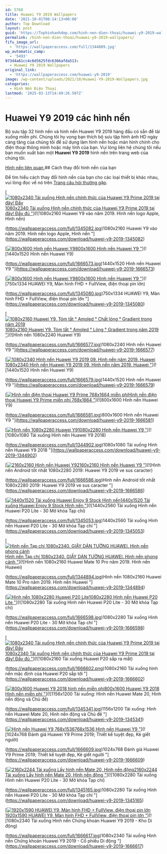 ```yaml
---
id: 5760
title: Huawei Y9 2019 Wallpapers
date: '2021-10-01T08:14:13+00:00'
author: Top Download
layout: post
guid: 'https://Tophinhanhdep.com/hinh-nen-dien-thoai/huawei-y9-2019-wallpapers/'
permalink: /hinh-nen-dien-thoai/huawei-y9-2019-wallpapers/
fifu_image_url:
  - 'https://wallpaperaccess.com/full/1344889.jpg'
wp_automatic_camp:
  - '5493'
973d4a61cc4c6d5625fdc6366afda513:
  - Huawei Y9 2019 Wallpapers
original_link:
  - 'https://wallpaperaccess.com/huawei-y9-2019'
image: /wp-content/uploads/2021/10/Huawei-Y9-2019-Wallpapers.jpg
categories:
  - Hình Nền Điện Thoại
lastmod: '2025-03-13T14:49:26.507Z'
---
```

# Huawei Y9 2019 các hình nền

Bộ sưu tập 32 hình nền và hình nền Huawei Y9 2019 hàng đầu có sẵn để tải xuống miễn phí. Chúng tôi hy vọng bạn thích bộ sưu tập hình ảnh HD ngày càng tăng của chúng tôi để sử dụng làm hình nền hoặc màn hình chính cho điện thoại thông minh hoặc máy tính của bạn. Vui lòng liên hệ chúng tôi nếu bạn muốn xuất bản một **Huawei Y9 2019** hình nền trên trang web của chúng tôi.

[Hình nền liên quan ](#related) ## Cách thay đổi hình nền của bạn

Để tìm hiểu cách thay đổi hình nền của bạn cho các loại thiết bị khác nhau, vui lòng đọc về nó trên [Trang câu hỏi thường gặp](https://tophinhanhdep.com/faq/).

  
[[![1080x2340 Tải xuống Hình nền chính thức của Huawei Y9 Prime 2019 tại đây!  Đầy](https://wallpaperaccess.com/full/1344889.jpg)1080x2340 Tải xuống Hình nền chính thức của Huawei Y9 Prime 2019 tại đây! Đầy đủ "](https://wallpaperaccess.com/download/huawei-y9-2019-1344889)](![1080x2160 Huawei Y9 vào năm 2019. Hình nền logo Apple, Hình nền)

(https://wallpaperaccess.com/full/1345082.jpg)1080x2160 Huawei Y9 vào năm 2019. Hình nền logo Apple, Hình nền "](https://wallpaperaccess.com/download/huawei-y9-2019-1345082)

[[![800x1600 Hình nền Huawei Y9](https://wallpaperaccess.com/full/1666572.png)800x1600 Hình nền Huawei Y9 "](https://wallpaperaccess.com/download/huawei-y9-2019-1666572)](![1440x1520 Hình nền Huawei Y9)

(https://wallpaperaccess.com/full/1666573.jpg)1440x1520 Hình nền Huawei Y9 "](https://wallpaperaccess.com/download/huawei-y9-2019-1666573)

[[![800x1600 Hình nền Huawei Y9](https://wallpaperaccess.com/full/1666574.jpg)800x1600 Hình nền Huawei Y9 "](https://wallpaperaccess.com/download/huawei-y9-2019-1666574)](![750x1334 HUAWEI Y9, Màn hình FHD + FullView, điện thoại pin lớn)

(https://wallpaperaccess.com/full/1345080.jpg)750x1334 HUAWEI Y9, Màn hình FHD + FullView, điện thoại pin lớn "](https://wallpaperaccess.com/download/huawei-y9-2019-1345080)

[[![1080x2160 Huawei Y9.  Tóm tắt ° Amoled ° Chất lỏng ° Gradient trong năm 2019](https://wallpaperaccess.com/full/1344907.jpg)1080x2160 Huawei Y9. Tóm tắt ° Amoled ° Lỏng ° Gradient trong năm 2019 "](https://wallpaperaccess.com/download/huawei-y9-2019-1344907)](![Hình nền 1080x2240 Huawei Y9)

(https://wallpaperaccess.com/full/1666577.jpg)1080x2240 Hình nền Huawei Y9 "](https://wallpaperaccess.com/download/huawei-y9-2019-1666577)

[[![1080x2340 Hình nền Huawei Y9 2019 09. Hình nền năm 2019. Huawei](https://wallpaperaccess.com/full/1666578.jpg)1080x2340 Hình nền Huawei Y9 2019 09. Hình nền năm 2019. Huawei "](https://wallpaperaccess.com/download/huawei-y9-2019-1666578)](![1440x1520 Hình nền Huawei Y9)

(https://wallpaperaccess.com/full/1666579.jpg)1440x1520 Hình nền Huawei Y9 "](https://wallpaperaccess.com/download/huawei-y9-2019-1666579)

[[![Hình nền điện thoại Huawei Y9 Prime 768x1664 miễn phí](https://wallpaperaccess.com/full/1345066.jpg)Hình nền điện thoại Huawei Y9 Prime miễn phí 768x1664 "](https://wallpaperaccess.com/download/huawei-y9-2019-1345066)](![800x1600 Hình nền Huawei Y9)

(https://wallpaperaccess.com/full/1666581.jpg)800x1600 Hình nền Huawei Y9 "](https://wallpaperaccess.com/download/huawei-y9-2019-1666581)

[[![Hình nền 1080x2280 Huawei Y9](https://wallpaperaccess.com/full/1344965.jpg)1080x2280 Hình nền Huawei Y9 "](https://wallpaperaccess.com/download/huawei-y9-2019-1344965)](![1080x1080 Tải xuống Hình nền Huawei Y9 2018)

(https://wallpaperaccess.com/full/1344902.jpg)1080x1080 Tải xuống Hình nền Huawei Y9 2018 "](https://wallpaperaccess.com/download/huawei-y9-2019-1344902)

[[![2160x2160 Hình nền Huawei Y9](https://wallpaperaccess.com/full/1666585.jpg)2160x2160 Hình nền Huawei Y9 "](https://wallpaperaccess.com/download/huawei-y9-2019-1666585)](![Hình nền Android tốt nhất 1080x2280 2019: Huawei Y9 2019 ve sus caracter)

(https://wallpaperaccess.com/full/1666586.jpg)Hình nền Android tốt nhất 1080x2280 2019: Huawei Y9 2019 ve sus caracter "](https://wallpaperaccess.com/download/huawei-y9-2019-1666586)

[[![1440x1520 Tải xuống Huawei Enjoy 9 Stock Hình nền](https://wallpaperaccess.com/full/1666588.jpg)1440x1520 Tải xuống Huawei Enjoy 9 Stock Hình nền "](https://wallpaperaccess.com/download/huawei-y9-2019-1666588)](![1440x2560 Tải xuống Hình nền Huawei P20 Lite - 30 Mở khóa Tạp chí)

(https://wallpaperaccess.com/full/1345053.jpg)1440x2560 Tải xuống Hình nền Huawei P20 Lite - 30 Mở khóa Tạp chí "](https://wallpaperaccess.com/download/huawei-y9-2019-1345053)

[[![Hình nền Tạp chí 1080x2340.  GIẤY DÁN TƯỜNG HUAWEI.  Hình nền phong cảnh](https://wallpaperaccess.com/full/1344947.jpg)Hình nền Tạp chí 1080x2340. GIẤY DÁN TƯỜNG HUAWEI. Hình nền phong cảnh "](https://wallpaperaccess.com/download/huawei-y9-2019-1344947)](![Hình nền 1080x2160 Huawei Mate 10 Pro năm 2019. Hình nền Huawei)

(https://wallpaperaccess.com/full/1344894.jpg)Hình nền 1080x2160 Huawei Mate 10 Pro năm 2019. Hình nền Huawei "](https://wallpaperaccess.com/download/huawei-y9-2019-1344894)

[[![Hình nền 1080x2280 Huawei P20 Lite](https://wallpaperaccess.com/full/1104307.jpg)1080x2280 Hình nền Huawei P20 Lite "](https://wallpaperaccess.com/download/huawei-y9-2019-1104307)](![1080x2280 Tải xuống Hình nền Huawei P20 Lite - 30 Mở khóa Tạp chí)

(https://wallpaperaccess.com/full/1666598.jpg)1080x2280 Tải xuống Hình nền Huawei P20 Lite - 30 Mở khóa Tạp chí "](https://wallpaperaccess.com/download/huawei-y9-2019-1666598)

[[![1080x2340 Tải xuống Hình nền chính thức của Huawei Y9 Prime 2019 tại đây!  Đầy](https://wallpaperaccess.com/full/1666601.png)1080x2340 Tải xuống Hình nền chính thức của Huawei Y9 Prime 2019 tại đây! Đầy đủ "](https://wallpaperaccess.com/download/huawei-y9-2019-1666601)](![1080x2160 Tải xuống Huawei P20 sắp ra mắt)

(https://wallpaperaccess.com/full/1666602.png)1080x2160 Tải xuống hình nền mặc định của Huawei P20 sắp tới "](https://wallpaperaccess.com/download/huawei-y9-2019-1666602)

[[![800x1600 Huawei Y9 2018 hình nền miễn phí](https://wallpaperaccess.com/full/1666604.jpg)800x1600 Huawei Y9 2018 Hình nền miễn phí "](https://wallpaperaccess.com/download/huawei-y9-2019-1666604)](![1156x1200 Tải xuống: Hình nền Huawei Mate 20, Hình nền động và Chủ đề)

(https://wallpaperaccess.com/full/1345341.jpg)1156x1200 Tải xuống: Hình nền Huawei Mate 20, Hình nền động và Chủ đề "](https://wallpaperaccess.com/download/huawei-y9-2019-1345341)

[[![Hình nền Huawei Y9 768x1536](https://wallpaperaccess.com/full/1666607.jpg)768x1536 Hình nền Huawei Y9 "](https://wallpaperaccess.com/download/huawei-y9-2019-1666607)](![1024x768 Đánh giá Huawei Y9 Prime 2019;  Thiết kế tuyệt đẹp, Kẻ giết người)

(https://wallpaperaccess.com/full/1666609.jpg)1024x768 Đánh giá Huawei Y9 Prime 2019; Thiết kế tuyệt đẹp, Kẻ giết người "](https://wallpaperaccess.com/download/huawei-y9-2019-1666609)

[[![2160x2244 Tải xuống Lấy hình nền Mate 20, Hình nền động](https://wallpaperaccess.com/full/1666613.jpg)2160x2244 Tải xuống Lấy hình nền Mate 20, Hình nền động "](https://wallpaperaccess.com/download/huawei-y9-2019-1666613)](![1080x2280 Tải xuống Hình nền Huawei P20 Lite - 30 Mở khóa Tạp chí)

(https://wallpaperaccess.com/full/1345165.jpg)1080x2280 Tải xuống Hình nền Huawei P20 Lite - 30 Mở khóa Tạp chí "](https://wallpaperaccess.com/download/huawei-y9-2019-1345165)

[[![1920x1590 HUAWEI Y9, Màn hình FHD + FullView, điện thoại pin lớn](https://wallpaperaccess.com/full/1666615.jpg)1920x1590 HUAWEI Y9, Màn hình FHD + FullView, điện thoại pin lớn "](https://wallpaperaccess.com/download/huawei-y9-2019-1666615)](![1080x2340 Tải xuống Hình nền Chứng khoán Huawei Y9 2019 - Kho Di động)

(https://wallpaperaccess.com/full/1666617.jpg)1080x2340 Tải xuống Hình nền Chứng khoán Huawei Y9 2019 - Cổ phiếu Di động "](https://wallpaperaccess.com/download/huawei-y9-2019-1666617)
